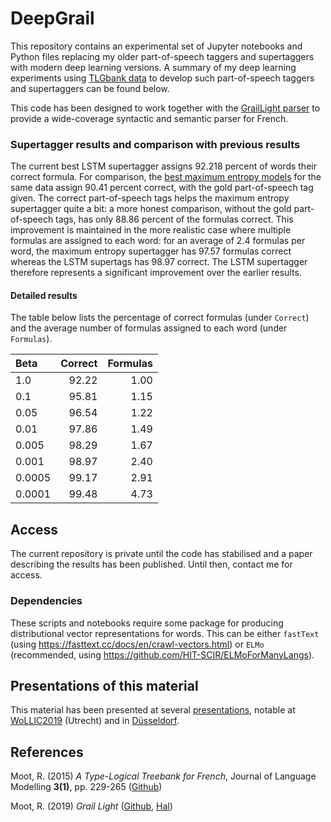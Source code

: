 # DeepGrail

This repository contains an experimental set of Jupyter notebooks and Python files replacing my older part-of-speech taggers and supertaggers with modern deep learning versions. A summary of my deep learning experiments using [TLGbank data](https://richardmoot.github.io/TLGbank/) to develop such part-of-speech taggers and supertaggers can be found below.

This code has been designed to work together with the [GrailLight parser](https://github.com/RichardMoot/GrailLight) to provide a wide-coverage syntactic and semantic parser for French. 

### Supertagger results and comparison with previous results

The current best LSTM supertagger assigns 92.218 percent of words their correct formula. For comparison, the [best maximum entropy models](https://github.com/RichardMoot/models) for the same data assign 90.41 percent correct, with the gold part-of-speech tag given. The correct part-of-speech tags helps the maximum entropy supertagger quite a bit: a more honest comparison, without the gold part-of-speech tags, has only 88.86 percent of the formulas correct. This improvement is maintained in the more realistic case where multiple formulas are assigned to each word: for an average of 2.4 formulas per word, the maximum entropy supertagger has 97.57 formulas correct whereas the LSTM supertags has 98.97 correct. The LSTM supertagger therefore represents a significant improvement over the earlier results.

#### Detailed results

The table below lists the percentage of correct formulas (under `Correct`) and the average number of formulas assigned to each word (under `Formulas`).

| Beta | Correct | Formulas|
|:-----|--------:|--------:|
1.0   | 92.22 | 1.00 |
0.1   | 95.81 | 1.15 |
0.05  | 96.54 | 1.22 |
0.01  | 97.86 | 1.49 |
0.005 | 98.29 | 1.67 |
0.001 | 98.97 | 2.40 |
0.0005 | 99.17 | 2.91 |
0.0001 | 99.48 | 4.73 |

## Access

The current repository is private until the code has stabilised and a paper describing the results has been published. Until then, contact me for access. 

### Dependencies

These scripts and notebooks require some package for producing distributional vector representations for words. This can be either `fastText` (using https://fasttext.cc/docs/en/crawl-vectors.html) or `ELMo` (recommended, using https://github.com/HIT-SCIR/ELMoForManyLangs).

## Presentations of this material

This material has been presented at several [presentations](https://richardmoot.github.io/Slides/), notable at [WoLLIC2019](https://richardmoot.github.io/Slides/WoLLIC2019.pdf) (Utrecht) and in [Düsseldorf](https://richardmoot.github.io/Slides/WCS_Dusseldorf.pdf).

## References

Moot, R. (2015) _A Type-Logical Treebank for French_, Journal of
Language Modelling **3(1)**, pp. 229-265 ([Github](https://richardmoot.github.io/TLGbank/))

Moot, R. (2019) _Grail Light_ ([Github](https://github.com/RichardMoot/GrailLight), [Hal](
https://hal.archives-ouvertes.fr/hal-02101396/))
